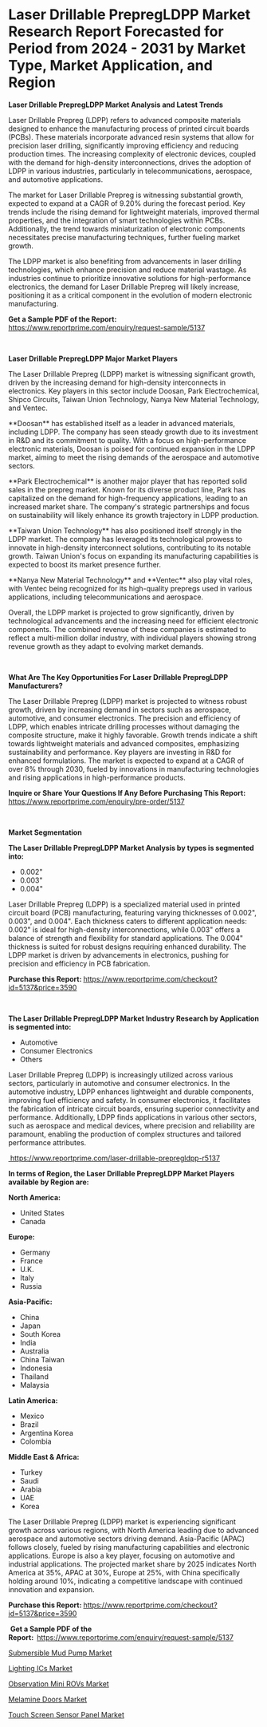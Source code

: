 <p><h1>Laser Drillable PrepregLDPP Market Research Report Forecasted for Period from 2024 -  2031 by Market Type, Market Application, and Region</h1></p><p><strong>Laser Drillable PrepregLDPP Market Analysis and Latest Trends</strong></p>
<p><p>Laser Drillable Prepreg (LDPP) refers to advanced composite materials designed to enhance the manufacturing process of printed circuit boards (PCBs). These materials incorporate advanced resin systems that allow for precision laser drilling, significantly improving efficiency and reducing production times. The increasing complexity of electronic devices, coupled with the demand for high-density interconnections, drives the adoption of LDPP in various industries, particularly in telecommunications, aerospace, and automotive applications.</p><p>The market for Laser Drillable Prepreg is witnessing substantial growth, expected to expand at a CAGR of 9.20% during the forecast period. Key trends include the rising demand for lightweight materials, improved thermal properties, and the integration of smart technologies within PCBs. Additionally, the trend towards miniaturization of electronic components necessitates precise manufacturing techniques, further fueling market growth.</p><p>The LDPP market is also benefiting from advancements in laser drilling technologies, which enhance precision and reduce material wastage. As industries continue to prioritize innovative solutions for high-performance electronics, the demand for Laser Drillable Prepreg will likely increase, positioning it as a critical component in the evolution of modern electronic manufacturing.</p></p>
<p><strong>Get a Sample PDF of the Report:&nbsp;</strong> <a href="https://www.reportprime.com/enquiry/request-sample/5137">https://www.reportprime.com/enquiry/request-sample/5137</a></p>
<p>&nbsp;</p>
<p><strong>Laser Drillable PrepregLDPP Major Market Players</strong></p>
<p><p>The Laser Drillable Prepreg (LDPP) market is witnessing significant growth, driven by the increasing demand for high-density interconnects in electronics. Key players in this sector include Doosan, Park Electrochemical, Shipco Circuits, Taiwan Union Technology, Nanya New Material Technology, and Ventec.</p><p>**Doosan** has established itself as a leader in advanced materials, including LDPP. The company has seen steady growth due to its investment in R&D and its commitment to quality. With a focus on high-performance electronic materials, Doosan is poised for continued expansion in the LDPP market, aiming to meet the rising demands of the aerospace and automotive sectors.</p><p>**Park Electrochemical** is another major player that has reported solid sales in the prepreg market. Known for its diverse product line, Park has capitalized on the demand for high-frequency applications, leading to an increased market share. The company's strategic partnerships and focus on sustainability will likely enhance its growth trajectory in LDPP production.</p><p>**Taiwan Union Technology** has also positioned itself strongly in the LDPP market. The company has leveraged its technological prowess to innovate in high-density interconnect solutions, contributing to its notable growth. Taiwan Union's focus on expanding its manufacturing capabilities is expected to boost its market presence further.</p><p>**Nanya New Material Technology** and **Ventec** also play vital roles, with Ventec being recognized for its high-quality prepregs used in various applications, including telecommunications and aerospace.</p><p>Overall, the LDPP market is projected to grow significantly, driven by technological advancements and the increasing need for efficient electronic components. The combined revenue of these companies is estimated to reflect a multi-million dollar industry, with individual players showing strong revenue growth as they adapt to evolving market demands.</p></p>
<p>&nbsp;</p>
<p><strong>What Are The Key Opportunities For Laser Drillable PrepregLDPP Manufacturers?</strong></p>
<p><p>The Laser Drillable Prepreg (LDPP) market is projected to witness robust growth, driven by increasing demand in sectors such as aerospace, automotive, and consumer electronics. The precision and efficiency of LDPP, which enables intricate drilling processes without damaging the composite structure, make it highly favorable. Growth trends indicate a shift towards lightweight materials and advanced composites, emphasizing sustainability and performance. Key players are investing in R&D for enhanced formulations. The market is expected to expand at a CAGR of over 8% through 2030, fueled by innovations in manufacturing technologies and rising applications in high-performance products.</p></p>
<p><strong>Inquire or Share Your Questions If Any Before Purchasing This Report:</strong> <a href="https://www.reportprime.com/enquiry/pre-order/5137">https://www.reportprime.com/enquiry/pre-order/5137</a></p>
<p>&nbsp;</p>
<p><strong>Market Segmentation</strong></p>
<p><strong>The Laser Drillable PrepregLDPP Market Analysis by types is segmented into:</strong></p>
<p><ul><li>0.002"</li><li>0.003"</li><li>0.004"</li></ul></p>
<p><p>Laser Drillable Prepreg (LDPP) is a specialized material used in printed circuit board (PCB) manufacturing, featuring varying thicknesses of 0.002", 0.003", and 0.004". Each thickness caters to different application needs: 0.002" is ideal for high-density interconnections, while 0.003" offers a balance of strength and flexibility for standard applications. The 0.004" thickness is suited for robust designs requiring enhanced durability. The LDPP market is driven by advancements in electronics, pushing for precision and efficiency in PCB fabrication.</p></p>
<p><strong>Purchase this Report:&nbsp;</strong><a href="https://www.reportprime.com/checkout?id=5137&price=3590">https://www.reportprime.com/checkout?id=5137&price=3590</a></p>
<p>&nbsp;</p>
<p><strong>The Laser Drillable PrepregLDPP Market Industry Research by Application is segmented into:</strong></p>
<p><ul><li>Automotive</li><li>Consumer Electronics</li><li>Others</li></ul></p>
<p><p>Laser Drillable Prepreg (LDPP) is increasingly utilized across various sectors, particularly in automotive and consumer electronics. In the automotive industry, LDPP enhances lightweight and durable components, improving fuel efficiency and safety. In consumer electronics, it facilitates the fabrication of intricate circuit boards, ensuring superior connectivity and performance. Additionally, LDPP finds applications in various other sectors, such as aerospace and medical devices, where precision and reliability are paramount, enabling the production of complex structures and tailored performance attributes.</p></p>
<p><a href="https://www.reportprime.com/laser-drillable-prepregldpp-r5137">&nbsp;https://www.reportprime.com/laser-drillable-prepregldpp-r5137</a></p>
<p><strong>In terms of Region, the Laser Drillable PrepregLDPP Market Players available by Region are:</strong></p>
<p>
    <p> <strong> North America: </strong>
        <ul>
            <li>United States</li>
            <li>Canada</li>
        </ul>
        </p> 
    <p> <strong> Europe: </strong>
        <ul>
            <li>Germany</li>
            <li>France</li>
            <li>U.K.</li>
            <li>Italy</li>
            <li>Russia</li>
        </ul>
        </p> 
    <p> <strong> Asia-Pacific: </strong>
        <ul>
            <li>China</li>
            <li>Japan</li>
            <li>South Korea</li>
            <li>India</li>
            <li>Australia</li>
            <li>China Taiwan</li>
            <li>Indonesia</li>
            <li>Thailand</li>
            <li>Malaysia</li>
        </ul>
        </p> 
    <p> <strong> Latin America: </strong>
        <ul>
            <li>Mexico</li>
            <li>Brazil</li>
            <li>Argentina Korea</li>
            <li>Colombia</li>
        </ul>
        </p> 
    <p> <strong> Middle East & Africa: </strong>
        <ul>
            <li>Turkey</li>
            <li>Saudi</li>
            <li>Arabia</li>
            <li>UAE</li>
            <li>Korea</li>
        </ul>
    </p>
    </p>
<p><p>The Laser Drillable Prepreg (LDPP) market is experiencing significant growth across various regions, with North America leading due to advanced aerospace and automotive sectors driving demand. Asia-Pacific (APAC) follows closely, fueled by rising manufacturing capabilities and electronic applications. Europe is also a key player, focusing on automotive and industrial applications. The projected market share by 2025 indicates North America at 35%, APAC at 30%, Europe at 25%, with China specifically holding around 10%, indicating a competitive landscape with continued innovation and expansion.</p></p>
<p><strong>Purchase this Report: </strong><a href="https://www.reportprime.com/checkout?id=5137&price=3590">https://www.reportprime.com/checkout?id=5137&price=3590</a></p>
<p>&nbsp;<strong>Get a Sample PDF of the Report:&nbsp;&nbsp;</strong><a href="https://www.reportprime.com/enquiry/request-sample/5137">https://www.reportprime.com/enquiry/request-sample/5137</a></p>
<p><strong></strong></p>
<p><p><a href="https://www.linkedin.com/pulse/unlocking-growth-potential-market-strategic-analysis-submersible-bffqc?trackingId=0Onum2PBRUmnIyd9sTfH7A%3D%3D">Submersible Mud Pump Market</a></p><p><a href="https://github.com/Rekhakhatun65/Market-Research-Report-List-1/blob/main/lighting-ics-market.md">Lighting ICs Market</a></p><p><a href="https://issuu.com/reportprime-2/docs/observation-mini-rovs-market-size-2_40d292195f1ddc">Observation Mini ROVs Market</a></p><p><a href="https://issuu.com/reportprime-2/docs/melamine-doors-market-size-2030.ppt_9cce82eb6d60da">Melamine Doors Market</a></p><p><a href="https://github.com/FosterFahey91/Market-Research-Report-List-1/blob/main/touch-screen-sensor-panel-market.md">Touch Screen Sensor Panel Market</a></p></p>